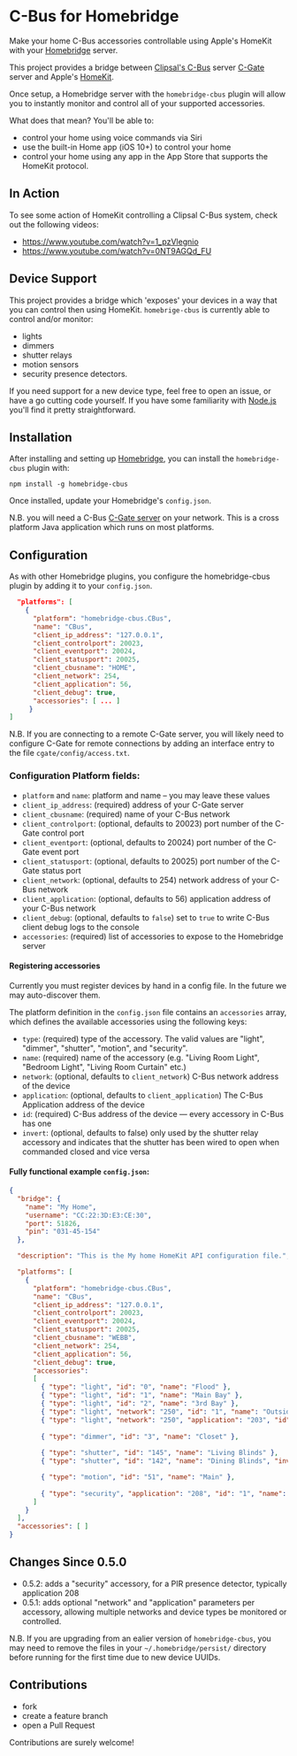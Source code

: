# C-Bus for Homebridge

Make your home C-Bus accessories controllable using Apple's HomeKit with your [Homebridge](https://github.com/nfarina/homebridge) server.

This project provides a bridge between [Clipsal's C-Bus](http://www2.clipsal.com/cis/technical/product_groups/cbus) server [C-Gate](http://www2.clipsal.com/cis/technical/downloads/c-gate) server and Apple's [HomeKit](http://www.apple.com/au/ios/home/).

Once setup, a Homebridge server with the `homebridge-cbus` plugin will allow you to instantly monitor and control all of your supported accessories.

What does that mean? You'll be able to:
* control your home using voice commands via Siri
* use the built-in Home app (iOS 10+) to control your home
* control your home using any app in the App Store that supports the HomeKit protocol.

## In Action
To see some action of HomeKit controlling a Clipsal C-Bus system, check out the following videos:
* https://www.youtube.com/watch?v=1_pzVlegnio
* https://www.youtube.com/watch?v=0NT9AGQd_FU

## Device Support

This project provides a bridge which 'exposes' your devices in a way that you can control then using HomeKit. `homebrige-cbus` is currently able to control and/or monitor:
* lights
* dimmers
* shutter relays
* motion sensors
* security presence detectors.

If you need support for a new device type, feel free to open an issue, or have a go cutting code yourself. If you have some familiarity with [Node.js](https://nodejs.org/) you'll find it pretty straightforward.

## Installation

After installing and setting up [Homebridge](https://github.com/nfarina/homebridge), you can install the `homebridge-cbus` plugin with:

    npm install -g homebridge-cbus

Once installed, update your Homebridge's `config.json`.

N.B. you will need a C-Bus [C-Gate server](http://www2.clipsal.com/cis/technical/downloads/c-gate) on your network. This is a cross platform Java application which runs on most platforms. 

## Configuration

As with other Homebridge plugins, you configure the homebridge-cbus plugin by
adding it to your `config.json`.

```json
  "platforms": [
    {
      "platform": "homebridge-cbus.CBus",
      "name": "CBus",
      "client_ip_address": "127.0.0.1",
      "client_controlport": 20023,
      "client_eventport": 20024,
      "client_statusport": 20025,
      "client_cbusname": "HOME",
      "client_network": 254,
      "client_application": 56,
      "client_debug": true,
      "accessories": [ ... ]
     }
]
```

N.B. If you are connecting to a remote C-Gate server, you will likely need to configure C-Gate for remote connections by adding an interface entry to the file `cgate/config/access.txt`.


### Configuration Platform fields:
* `platform` and `name`: platform and name – you may leave these values
* `client_ip_address`: (required) address of your C-Gate server
* `client_cbusname`: (required) name of your C-Bus network
* `client_controlport`: (optional, defaults to 20023) port number of the C-Gate control port
* `client_eventport`: (optional, defaults to 20024) port number of the C-Gate event port
* `client_statusport`: (optional, defaults to 20025) port number of the C-Gate status port
* `client_network`: (optional, defaults to 254) network address of your C-Bus network
* `client_application`: (optional, defaults to 56) application address of your C-Bus network
* `client_debug`: (optional, defaults to `false`) set to `true` to write C-Bus client debug logs to the console
* `accessories`: (required) list of accessories to expose to the Homebridge server

#### Registering accessories
Currently you must register devices by hand in a config file. In the future we may auto-discover them.

The platform definition in the `config.json` file contains an `accessories` array, which defines the available accessories using the following keys:
* `type`: (required) type of the accessory. The valid values are "light", "dimmer", "shutter", "motion", and "security".
* `name`: (required) name of the accessory (e.g. "Living Room Light", "Bedroom Light", "Living Room Curtain" etc.)
* `network`: (optional, defaults to `client_network`) C-Bus network address of the device
* `application`: (optional, defaults to `client_application`) The C-Bus Application address of the device
* `id`: (required) C-Bus address of the device — every accessory in C-Bus has one
* `invert`: (optional, defaults to false) only used by the shutter relay accessory and indicates that the shutter has been wired to open when commanded closed and vice versa

#### Fully functional example `config.json`:
````json
{
  "bridge": {
    "name": "My Home",
    "username": "CC:22:3D:E3:CE:30",
    "port": 51826,
    "pin": "031-45-154"
  },

  "description": "This is the My home HomeKit API configuration file.",

  "platforms": [
    {
      "platform": "homebridge-cbus.CBus",
      "name": "CBus",
      "client_ip_address": "127.0.0.1",
      "client_controlport": 20023,
      "client_eventport": 20024,
      "client_statusport": 20025,
      "client_cbusname": "WEBB",
      "client_network": 254,
      "client_application": 56,
      "client_debug": true,
      "accessories":
      [
        { "type": "light", "id": "0", "name": "Flood" },
        { "type": "light", "id": "1", "name": "Main Bay" },
        { "type": "light", "id": "2", "name": "3rd Bay" },
        { "type": "light", "network": "250", "id": "1", "name": "Outside Light" },
        { "type": "light", "network": "250", "application": "203", "id": "3", "name": "Backdoor" },
        
        { "type": "dimmer", "id": "3", "name": "Closet" },
        
    	{ "type": "shutter", "id": "145", "name": "Living Blinds" },
        { "type": "shutter", "id": "142", "name": "Dining Blinds", "invert": "true"},

        { "type": "motion", "id": "51", "name": "Main" },
        
        { "type": "security", "application": "208", "id": "1", "name": "Entry Zone" }
      ]
    }
  ],
  "accessories": [ ]
}
````

## Changes Since 0.5.0
* 0.5.2:  adds a "security" accessory, for a PIR presence detector, typically application 208
* 0.5.1:  adds optional "network" and "application" parameters per accessory, allowing multiple networks and device types be monitored or controlled.

N.B. If you are upgrading from an ealier version of `homebridge-cbus`, you may need to remove the files in your `~/.homebridge/persist/` directory before running for the first time due to new device UUIDs.

## Contributions
* fork
* create a feature branch
* open a Pull Request

Contributions are surely welcome!
